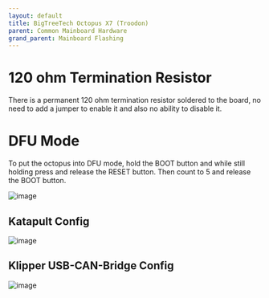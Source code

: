 ```yaml
---
layout: default 
title: BigTreeTech Octopus X7 (Troodon)
parent: Common Mainboard Hardware
grand_parent: Mainboard Flashing
---
```


# 120 ohm Termination Resistor

There is a permanent 120 ohm termination resistor soldered to the board, no need to add a jumper to enable it and also no ability to disable it.

# DFU Mode

To put the octopus into DFU mode, hold the BOOT button and while still holding press and release the RESET button. Then count to 5 and release the BOOT button.

![image](https://github.com/user-attachments/assets/dbcd62fe-7180-49d3-b2ef-c61ef9639c96)



## Katapult Config

![image](https://github.com/Esoterical/voron_canbus/assets/124253477/ec17d20a-2aba-4cc5-809f-aa1748a76a63)

## Klipper USB-CAN-Bridge Config

![image](https://user-images.githubusercontent.com/124253477/221378459-561064a6-deaa-4590-85b9-058f480871e2.png)

